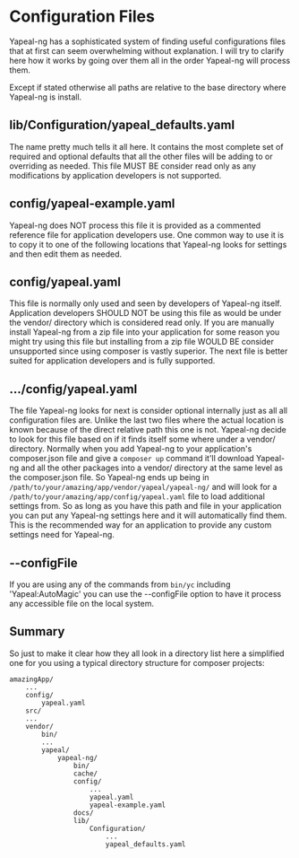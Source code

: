 # Configuration Files

Yapeal-ng has a sophisticated system of finding useful configurations
files that at first can seem overwhelming without explanation. I will
try to clarify here how it works by going over them all in the order
Yapeal-ng will process them.

Except if stated otherwise all paths are relative to the base directory
where Yapeal-ng is install.

## lib/Configuration/yapeal_defaults.yaml

The name pretty much tells it all here. It contains the most complete
set of required and optional defaults that all the other files will be
adding to or overriding as needed. This file MUST BE consider read only
as any modifications by application developers is not supported.

## config/yapeal-example.yaml

Yapeal-ng does NOT process this file it is provided as a commented
reference file for application developers use. One common way to use it
is to copy it to one of the following locations that Yapeal-ng looks for
settings and then edit them as needed.

## config/yapeal.yaml

This file is normally only used and seen by developers of Yapeal-ng
itself. Application developers SHOULD NOT be using this file as would be
under the vendor/ directory which is considered read only. If you are
manually install Yapeal-ng from a zip file into your application for
some reason you might try using this file but installing from a zip file
WOULD BE consider unsupported since using composer is vastly superior.
The next file is better suited for application developers and is fully
supported.

## .../config/yapeal.yaml

The file Yapeal-ng looks for next is consider optional internally just
as all all configuration files are. Unlike the last two files where the
actual location is known because of the direct relative path this one is
not. Yapeal-ng decide to look for this file based on if it finds itself
some where under a vendor/ directory. Normally when you add Yapeal-ng to
your application's composer.json file and give a `composer up`
command it'll download Yapeal-ng and all the other packages into a
vendor/ directory at the same level as the composer.json file. So
Yapeal-ng ends up being in
`/path/to/your/amazing/app/vendor/yapeal/yapeal-ng/` and will look
for a `/path/to/your/amazing/app/config/yapeal.yaml` file to load
additional settings from. So as long as you have this path and file in
your application you can put any Yapeal-ng settings here and it will
automatically find them. This is the recommended way for an application
to provide any custom settings need for Yapeal-ng.

## --configFile

If you are using any of the commands from `bin/yc` including
'Yapeal:AutoMagic' you can use the --configFile option to have it
process any accessible file on the local system.

## Summary

So just to make it clear how they all look in a directory list here a
simplified one for you using a typical directory structure for composer
projects:

```
amazingApp/
    ...
    config/
        yapeal.yaml
    src/
    ...
    vendor/
        bin/
        ...
        yapeal/
            yapeal-ng/
                bin/
                cache/
                config/
                    ...
                    yapeal.yaml
                    yapeal-example.yaml
                docs/
                lib/
                    Configuration/
                        ...
                        yapeal_defaults.yaml
```
